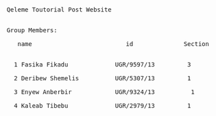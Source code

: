  <pre>
 Qeleme Toutorial Post Website<br>
 
 Group Members:<br>
    name                          id              Section <br>
    
   1 Fasika Fikadu             UGR/9597/13         3   <br>
   2 Deribew Shemelis          UGR/5307/13         1   <br>
   3 Enyew Anberbir            UGR/9324/13	        1   <br>
   4 Kaleab Tibebu             UGR/2979/13         1   <br>
   </pre>
   
